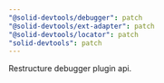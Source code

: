 ```yaml
---
"@solid-devtools/debugger": patch
"@solid-devtools/ext-adapter": patch
"@solid-devtools/locator": patch
"solid-devtools": patch
---
```


Restructure debugger plugin api.
